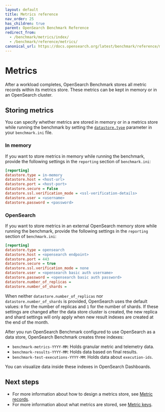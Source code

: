 ```yaml
---
layout: default
title: Metrics reference
nav_order: 25
has_children: true
parent: OpenSearch Benchmark Reference
redirect_from:
  - /benchmark/metrics/index/
  - /benchmark/reference/metrics/
canonical_url: https://docs.opensearch.org/latest/benchmark/reference/metrics/index/
---
```


# Metrics

After a workload completes, OpenSearch Benchmark stores all metric records within its metrics store. These metrics can be kept in memory or in an OpenSearch cluster.

## Storing metrics

You can specify whether metrics are stored in memory or in a metrics store while running the benchmark by setting the [`datastore.type`]({{site.url}}{{site.baseurl}}/benchmark/configuring-benchmark/#reporting) parameter in your `benchmark.ini` file.

### In memory

If you want to store metrics in memory while running the benchmark, provide the following settings in the `reporting` section of `benchmark.ini`:

```ini
[reporting]
datastore.type = in-memory
datastore.host = <host-url>
datastore.port = <host-port>
datastore.secure = False
datastore.ssl.verification_mode = <ssl-verification-details>
datastore.user = <username>
datastore.password = <password>
```

### OpenSearch

If you want to store metrics in an external OpenSearch memory store while running the benchmark, provide the following settings in the `reporting` section of `benchmark.ini`:

```ini
[reporting]
datastore.type = opensearch
datastore.host = <opensearch endpoint>
datastore.port = 443
datastore.secure = true
datastore.ssl.verification_mode = none
datastore.user = <opensearch basic auth username>
datastore.password = <opensearch basic auth password>
datastore.number_of_replicas =
datastore.number_of_shards =
```
When neither `datastore.number_of_replicas` nor `datastore.number_of_shards` is provided, OpenSearch uses the default values: `0` for the number of replicas and `1` for the number of shards. If these settings are changed after the data store cluster is created, the new replica and shard settings will only apply when new result indexes are created at the end of the month.

After you run OpenSearch Benchmark configured to use OpenSearch as a data store, OpenSearch Benchmark creates three indexes:

- `benchmark-metrics-YYYY-MM`: Holds granular metric and telemetry data.
- `benchmark-results-YYYY-MM`: Holds data based on final results.
- `benchmark-test-executions-YYYY-MM`: Holds data about `execution-ids`.

You can visualize data inside these indexes in OpenSearch Dashboards.


## Next steps

- For more information about how to design a metrics store, see [Metric records]({{site.url}}{{site.baseurl}}/benchmark/metrics/metric-records/).
- For more information about what metrics are stored, see [Metric keys]({{site.url}}{{site.baseurl}}/benchmark/metrics/metric-keys/).

